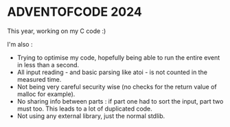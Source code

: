 # ADVENTOFCODE 2024

This year, working on my C code :)

I'm also : 
- Trying to optimise my code, hopefully being able to run the entire event in less than a second.
- All input reading - and basic parsing like atoi - is not counted in the measured time.
- Not being very careful security wise (no checks for the return value of malloc for example).
- No sharing info between parts : if part one had to sort the input, part two must too. This leads to a lot of duplicated code.
- Not using any external library, just the normal stdlib. 
